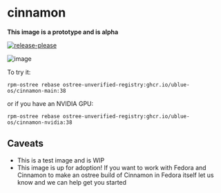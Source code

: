 # cinnamon

**This image is a prototype and is alpha**

[![release-please](https://github.com/ublue-os/cinnamon/actions/workflows/release-please.yml/badge.svg)](https://github.com/ublue-os/cinnamon/actions/workflows/release-please.yml)

![image](https://user-images.githubusercontent.com/1264109/236370188-cbbfa831-65b7-48ca-9c8c-d67c777b0f62.png)

To try it:

    rpm-ostree rebase ostree-unverified-registry:ghcr.io/ublue-os/cinnamon-main:38

or if you have an NVIDIA GPU:

    rpm-ostree rebase ostree-unverified-registry:ghcr.io/ublue-os/cinnamon-nvidia:38

## Caveats

- This is a test image and is WIP
- This image is up for adoption! If you want to work with Fedora and Cinnamon to make an ostree build of Cinnamon in Fedora itself let us know and we can help get you started
